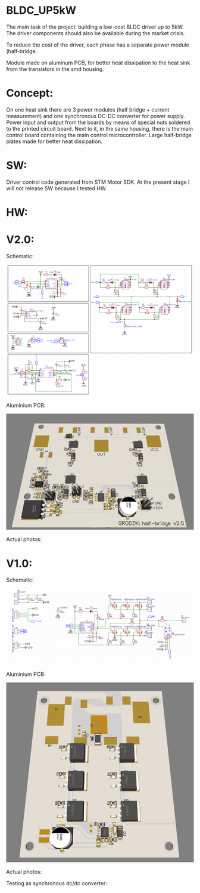 # BLDC_UP5kW

The main task of the project: building a low-cost BLDC driver up to 5kW. The driver components should also be available during the market crisis.

To reduce the cost of the driver, each phase has a separate power module (half-bridge.

Module made on aluminum PCB, for better heat dissipation to the heat sink from the transistors in the smd housing.

# Concept:

On one heat sink there are 3 power modules (half bridge + current measurement) and one synchronous DC-DC converter for power supply. Power input and output from the boards by means of special nuts soldered to the printed circuit board.
Next to it, in the same housing, there is the main control board containing the main control microcontroller.
Large half-bridge plates made for better heat dissipation.

# SW:

Driver control code generated from STM Motor SDK. At the present stage I will not release SW because I tested HW.


# HW:

# V2.0:
Schematic:

![Alt Text](https://github.com/mrGrodzki/BLDC_UP5kW/blob/main/v2.0/schematicBLDCv2_0.png)

Aluminium PCB:

![Alt Text](https://github.com/mrGrodzki/BLDC_UP5kW/blob/main/v2.0/PCBBLDCv2_0.png)

Actual photos:

# V1.0:

Schematic:

![Alt Text](https://github.com/mrGrodzki/BLDC_UP5kW/blob/main/v1.0/schematicBLDCv1_0.png)

Aluminium PCB:

![Alt Text](https://github.com/mrGrodzki/BLDC_UP5kW/blob/main/v1.0/PCBBLDCv1_0.png)

Actual photos:

Testing as synchronous dc/dc converter:
